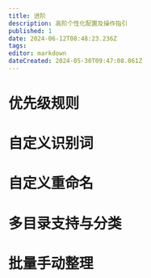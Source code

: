 ```yaml
---
title: 进阶
description: 高阶个性化配置及操作指引
published: 1
date: 2024-06-12T08:48:23.236Z
tags: 
editor: markdown
dateCreated: 2024-05-30T09:47:08.061Z
---
```


# 优先级规则

# 自定义识别词


# 自定义重命名

# 多目录支持与分类

# 批量手动整理

